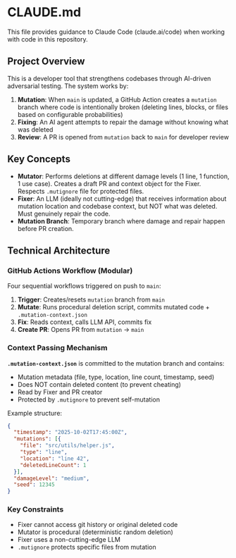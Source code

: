 # CLAUDE.md

This file provides guidance to Claude Code (claude.ai/code) when working with code in this repository.

## Project Overview

This is a developer tool that strengthens codebases through AI-driven adversarial testing. The system works by:

1. **Mutation**: When `main` is updated, a GitHub Action creates a `mutation` branch where code is intentionally broken (deleting lines, blocks, or files based on configurable probabilities)
2. **Fixing**: An AI agent attempts to repair the damage without knowing what was deleted
3. **Review**: A PR is opened from `mutation` back to `main` for developer review

## Key Concepts

- **Mutator**: Performs deletions at different damage levels (1 line, 1 function, 1 use case). Creates a draft PR and context object for the Fixer. Respects `.mutignore` file for protected files.
- **Fixer**: An LLM (ideally not cutting-edge) that receives information about mutation location and codebase context, but NOT what was deleted. Must genuinely repair the code.
- **Mutation Branch**: Temporary branch where damage and repair happen before PR creation.

## Technical Architecture

### GitHub Actions Workflow (Modular)

Four sequential workflows triggered on push to `main`:

1. **Trigger**: Creates/resets `mutation` branch from `main`
2. **Mutate**: Runs procedural deletion script, commits mutated code + `.mutation-context.json`
3. **Fix**: Reads context, calls LLM API, commits fix
4. **Create PR**: Opens PR from `mutation` → `main`

### Context Passing Mechanism

**`.mutation-context.json`** is committed to the mutation branch and contains:
- Mutation metadata (file, type, location, line count, timestamp, seed)
- Does NOT contain deleted content (to prevent cheating)
- Read by Fixer and PR creator
- Protected by `.mutignore` to prevent self-mutation

Example structure:
```json
{
  "timestamp": "2025-10-02T17:45:00Z",
  "mutations": [{
    "file": "src/utils/helper.js",
    "type": "line",
    "location": "line 42",
    "deletedLineCount": 1
  }],
  "damageLevel": "medium",
  "seed": 12345
}
```

### Key Constraints

- Fixer cannot access git history or original deleted code
- Mutator is procedural (deterministic random deletion)
- Fixer uses a non-cutting-edge LLM
- `.mutignore` protects specific files from mutation
